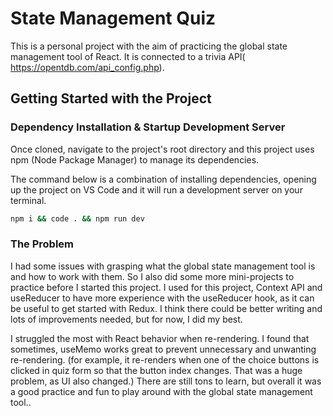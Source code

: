 
# State Management Quiz

This is a personal project with the aim of practicing the global state management tool of React. 
It is connected to a trivia API( https://opentdb.com/api_config.php). 
## Getting Started with the Project

### Dependency Installation & Startup Development Server



Once cloned, navigate to the project's root directory and this project uses npm (Node Package Manager) to manage its dependencies.

The command below is a combination of installing dependencies, opening up the project on VS Code and it will run a development server on your terminal.

```bash
npm i && code . && npm run dev
```

### The Problem

I had some issues with grasping what the global state management tool is and how to work with them. So I also did some more mini-projects to practice before I started this project. I used for this project, Context API and useReducer to have more experience with the useReducer hook, as it can be useful to get started with Redux. I think there could be better writing and lots of improvements needed, but for now, I did my best.

I struggled the most with React behavior when re-rendering.
I found that sometimes, useMemo works great to prevent unnecessary and unwanting re-rendering. (for example, it re-renders when one of the choice buttons is clicked in quiz form so that the button index changes. That was a huge problem, as UI also changed.) There are still tons to learn, but overall it was a good practice and fun to play around with the global state management tool.. 


